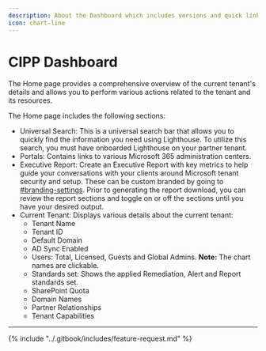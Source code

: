 ```yaml
---
description: About the Dashboard which includes versions and quick links
icon: chart-line
---
```


# CIPP Dashboard

The Home page provides a comprehensive overview of the current tenant's details and allows you to perform various actions related to the tenant and its resources.

The Home page includes the following sections:

* Universal Search: This is a universal search bar that allows you to quickly find the information you need using Lighthouse. To utilize this search, you must have onboarded Lighthouse on your partner tenant.
* Portals: Contains links to various Microsoft 365 administration centers.
* Executive Report: Create an Executive Report with key metrics to help guide your conversations with your clients around Microsoft tenant security and setup. These can be custom branded by going to [#branding-settings](cipp/settings/#branding-settings "mention"). Prior to generating the report download, you can review the report sections and toggle on or off the sections until you have your desired output.
* Current Tenant: Displays various details about the current tenant:
  * Tenant Name
  * Tenant ID
  * Default Domain
  * AD Sync Enabled
  * Users: Total, Licensed, Guests and Global Admins. **Note:** The chart names are clickable.
  * Standards set: Shows the applied Remediation, Alert and Report standards set.
  * SharePoint Quota
  * Domain Names
  * Partner Relationships
  * Tenant Capabilities

***

{% include "../.gitbook/includes/feature-request.md" %}
